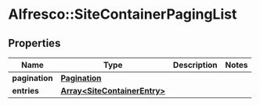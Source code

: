 # Alfresco::SiteContainerPagingList

## Properties
Name | Type | Description | Notes
------------ | ------------- | ------------- | -------------
**pagination** | [**Pagination**](Pagination.md) |  | 
**entries** | [**Array&lt;SiteContainerEntry&gt;**](SiteContainerEntry.md) |  | 


